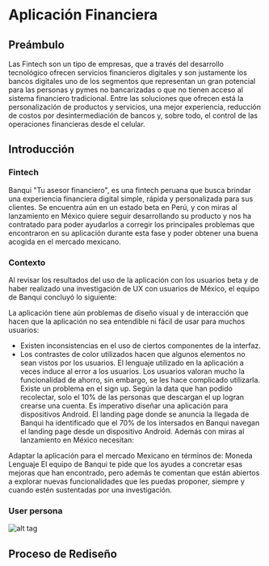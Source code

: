 # Aplicación  Financiera
## Preámbulo
Las Fintech son un tipo de empresas, que a través del desarrollo tecnológico ofrecen servicios financieros digitales y son justamente los bancos digitales uno de los segmentos que representan un gran potencial para las personas y pymes no bancarizadas o que no tienen acceso al sistema financiero tradicional. Entre las soluciones que ofrecen está la personalización de productos y servicios, una mejor experiencia, reducción de costos por desintermediación de bancos y, sobre todo, el control de las operaciones financieras desde el celular.
## Introducción
### Fintech
Banqui "Tu asesor financiero", es una fintech peruana que busca brindar una experiencia financiera digital simple, rápida y personalizada para sus clientes. Se encuentra aún en un estado beta en Perú, y con miras al lanzamiento en México quiere seguir desarrollando su producto y nos ha contratado para poder ayudarlos a corregir los principales problemas que encontraron en su aplicación durante esta fase y poder obtener una buena acogida en el mercado mexicano.
### Contexto
Al revisar los resultados del uso de la aplicación con los usuarios beta y de haber realizado una investigación de UX con usuarios de México, el equipo de Banqui concluyó lo siguiente:

La aplicación tiene aún problemas de diseño visual y de interacción que hacen que la aplicación no sea entendible ni fácil de usar para muchos usuarios:
- Existen inconsistencias en el uso de ciertos componentes de la interfaz.
 - Los contrastes de color utilizados hacen que algunos elementos no sean vistos por los usuarios.
El lenguaje utilizado en la aplicación a veces induce al error a los usuarios.
Los usuarios valoran mucho la funcionalidad de ahorro, sin embargo, se les hace complicado utilizarla.
Existe un problema en el sign up. Según la data que han podido recolectar, solo el 10% de las personas que descargan el up logran crearse una cuenta.
Es imperativo diseñar una aplicación para dispositivos Android. El landing page donde se anuncia la llegada de Banqui ha identificado que el 70% de los intersados en Banqui navegan el landing page desde un dispositivo Android.
Además con miras al lanzamiento en México necesitan:

Adaptar la aplicación para el mercado Mexicano en términos de:
Moneda
Lenguaje
El equipo de Banqui te pide que los ayudes a concretar esas mejoras que han encontrado, pero además te comentan que están abiertos a explorar nuevas funcionalidades que les puedas proponer, siempre y cuando estén sustentadas por una investigación.
### User persona
![alt tag](https://github.com/Lemi-Torres/UX-Design-Projects/blob/master/USER%20PERSONA.png)
## Proceso de Rediseño
